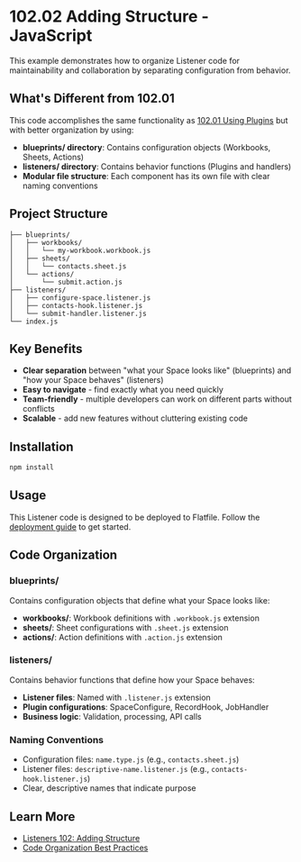 # 102.02 Adding Structure - JavaScript

This example demonstrates how to organize Listener code for maintainability and collaboration by separating configuration from behavior.

## What's Different from 102.01

This code accomplishes the same functionality as [102.01 Using Plugins](../../../102.01-adding-plugins) but with better organization by using:

- **blueprints/ directory**: Contains configuration objects (Workbooks, Sheets, Actions)
- **listeners/ directory**: Contains behavior functions (Plugins and handlers)
- **Modular file structure**: Each component has its own file with clear naming conventions

## Project Structure

```
├── blueprints/
│   ├── workbooks/
│   │   └── my-workbook.workbook.js
│   ├── sheets/
│   │   └── contacts.sheet.js
│   └── actions/
│       └── submit.action.js
├── listeners/
│   ├── configure-space.listener.js
│   ├── contacts-hook.listener.js
│   └── submit-handler.listener.js
└── index.js
```

## Key Benefits

- **Clear separation** between "what your Space looks like" (blueprints) and "how your Space behaves" (listeners)
- **Easy to navigate** - find exactly what you need quickly
- **Team-friendly** - multiple developers can work on different parts without conflicts
- **Scalable** - add new features without cluttering existing code

## Installation

```bash
npm install
```

## Usage

This Listener code is designed to be deployed to Flatfile. Follow the [deployment guide](https://flatfile.com/docs/guides/deploying) to get started.

## Code Organization

### blueprints/
Contains configuration objects that define what your Space looks like:
- **workbooks/**: Workbook definitions with `.workbook.js` extension
- **sheets/**: Sheet configurations with `.sheet.js` extension  
- **actions/**: Action definitions with `.action.js` extension

### listeners/
Contains behavior functions that define how your Space behaves:
- **Listener files**: Named with `.listener.js` extension
- **Plugin configurations**: SpaceConfigure, RecordHook, JobHandler
- **Business logic**: Validation, processing, API calls

### Naming Conventions
- Configuration files: `name.type.js` (e.g., `contacts.sheet.js`)
- Listener files: `descriptive-name.listener.js` (e.g., `contacts-hook.listener.js`)
- Clear, descriptive names that indicate purpose

## Learn More

- [Listeners 102: Adding Structure](https://flatfile.com/docs/coding-tutorial/102-modularity-and-depth/102.02-adding-structure)
- [Code Organization Best Practices](https://flatfile.com/docs/guides/code-organization)

